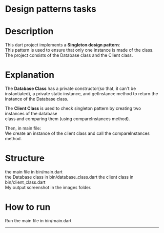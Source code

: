 # Design patterns tasks

# Description

This dart project implements a **Singleton design pattern**:                             
This pattern is used to ensure that only one instance is made of
the class.                    
The project consists of the Database class and the Client class.

# Explanation

The **Database Class** has a private constructor(so that, it can't be instantiated), a private
static instance, and getInstance method
to return the instance of the Database class.                     

The **Client Class** is used to check singleton pattern by creating two instances of the database                 
class and comparing them (using compareInstances method).                  

Then, in main file:                    
We create an instance of the client class and call the compareInstances method.                   

# Structure

the main file in bin/main.dart              
the Database class in bin/database_class.dart
the client class in bin/client_class.dart                 
My output screenshot in the images folder.

# How to run

Run the main file in bin/main.dart

--------------------------------------------

